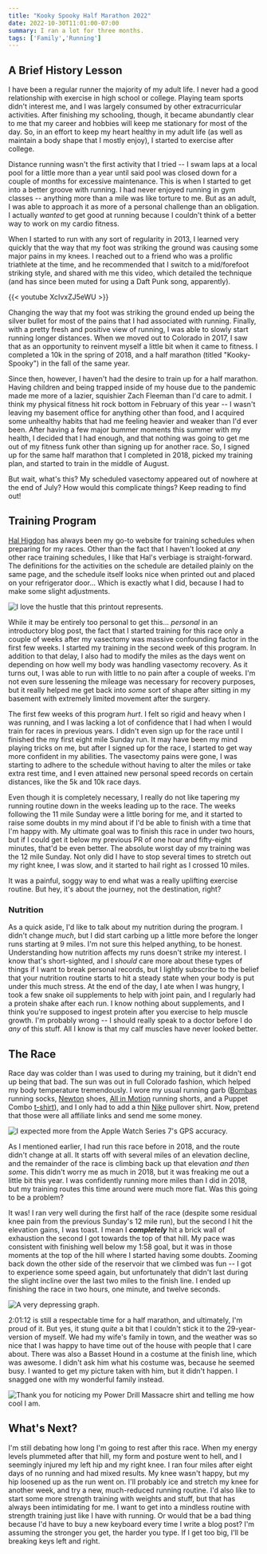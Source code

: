 ```yaml
---
title: "Kooky Spooky Half Marathon 2022"
date: 2022-10-30T11:01:00-07:00
summary: I ran a lot for three months.
tags: ['Family','Running']
---
```


## A Brief History Lesson

I have been a regular runner the majority of my adult life. I never had a good relationship with exercise in high school or college. Playing team sports didn't interest me, and I was largely consumed by other extracurricular activities. After finishing my schooling, though, it became abundantly clear to me that my career and hobbies will keep me stationary for most of the day. So, in an effort to keep my heart healthy in my adult life (as well as maintain a body shape that I mostly enjoy), I started to exercise after college.

Distance running wasn't the first activity that I tried -- I swam laps at a local pool for a little more than a year until said pool was closed down for a couple of months for excessive maintenance. This is when I started to get into a better groove with running. I had never enjoyed running in gym classes -- anything more than a mile was like torture to me. But as an adult, I was able to approach it as more of a personal challenge than an obligation. I actually _wanted_ to get good at running because I couldn't think of a better way to work on my cardio fitness.

When I started to run with any sort of regularity in 2013, I learned very quickly that the way that my foot was striking the ground was causing some major pains in my knees. I reached out to a friend who was a prolific triathlete at the time, and he recommended that I switch to a mid/forefoot striking style, and shared with me this video, which detailed the technique (and has since been muted for using a Daft Punk song, apparently).

{{< youtube XcIvxZJ5eWU >}}

Changing the way that my foot was striking the ground ended up being the silver bullet for most of the pains that I had associated with running. Finally, with a pretty fresh and positive view of running, I was able to slowly start running longer distances. When we moved out to Colorado in 2017, I saw that as an opportunity to reinvent myself a little bit when it came to fitness. I completed a 10k in the spring of 2018, and a half marathon (titled "Kooky-Spooky") in the fall of the same year.

Since then, however, I haven't had the desire to train up for a half marathon. Having children and being trapped inside of my house due to the pandemic made me more of a lazier, squishier Zach Fleeman than I'd care to admit. I think my physical fitness hit rock bottom in February of this year -- I wasn't leaving my basement office for anything other than food, and I acquired some unhealthy habits that had me feeling heavier and weaker than I'd ever been. After having a few major bummer moments this summer with my health, I decided that I had enough, and that nothing was going to get me out of my fitness funk other than signing up for another race. So, I signed up for the same half marathon that I completed in 2018, picked my training plan, and started to train in the middle of August.

But wait, what's this? My scheduled vasectomy appeared out of nowhere at the end of July? How would this complicate things? Keep reading to find out!

## Training Program

[Hal Higdon](https://www.halhigdon.com/training-programs/half-marathon-training/intermediate-1-half-marathon/) has always been my go-to website for training schedules when preparing for my races. Other than the fact that I haven't looked at _any_ other race training schedules, I like that Hal's verbiage is straight-forward. The definitions for the activities on the schedule are detailed plainly on the same page, and the schedule itself looks nice when printed out and placed on your refrigerator door... Which is exactly what I did, because I had to make some slight adjustments.

![](half_training.png "I love the hustle that this printout represents.")

While it may be entirely too personal to get this... _personal_ in an introductory blog post, the fact that I started training for this race only a couple of weeks after my vasectomy was massive confounding factor in the first few weeks. I started my training in the second week of this program. In addition to that delay, I also had to modify the miles as the days went on depending on how well my body was handling vasectomy recovery. As it turns out, I was able to run with little to no pain after a couple of weeks. I'm not even sure lessening the mileage was necessary for recovery purposes, but it really helped me get back into _some_ sort of shape after sitting in my basement with extremely limited movement after the surgery. 

The first few weeks of this program _hurt_. I felt so rigid and heavy when I was running, and I was lacking a lot of confidence that I had when I would train for races in previous years. I didn't even sign up for the race until I finished the my first eight mile Sunday run. It may have been my mind playing tricks on me, but after I signed up for the race, I started to get way more confident in my abilities. The vasectomy pains were gone, I was starting to adhere to the schedule without having to alter the miles or take extra rest time, and I even attained new personal speed records on certain distances, like the 5k and 10k race days.

Even though it is completely necessary, I really do not like tapering my running routine down in the weeks leading up to the race. The weeks following the 11 mile Sunday were a little boring for me, and it started to raise some doubts in my mind about if I'd be able to finish with a time that I'm happy with. My ultimate goal was to finish this race in under two hours, but if I could get it below my previous PR of one hour and fifty-eight minutes, that'd be even better. The absolute worst day of my training was the 12 mile Sunday. Not only did I have to stop several times to stretch out my right knee, I was slow, and it started to hail right as I crossed 10 miles.

It was a painful, soggy way to end what was a really uplifting exercise routine. But hey, it's about the journey, not the destination, right?

### Nutrition

As a quick aside, I'd like to talk about my nutrition during the program. I didn't change _much_, but I did start carbing up a little more before the longer runs starting at 9 miles. I'm not sure this helped anything, to be honest. Understanding how nutrition affects my runs doesn't strike my interest. I know that's short-sighted, and I _should_ care more about these types of things if I want to break personal records, but I lightly subscribe to the belief that your nutrition routine starts to hit a steady state when your body is put under this much stress. At the end of the day, I ate when I was hungry, I took a few snake oil supplements to help with joint pain, and I regularly had a protein shake after each run. I know nothing about supplements, and I think you're supposed to ingest protein after you exercise to help muscle growth. I'm probably wrong -- I should really speak to a doctor before I do _any_ of this stuff. All I know is that my calf muscles have never looked better.

## The Race

Race day was colder than I was used to during my training, but it didn't end up being that bad. The sun was out in full Colorado fashion, which helped my body temperature tremendously. I wore my usual running garb ([Bombas](https://bombas.com/) running socks, [Newton](https://www.newtonrunning.com/) shoes, [All in Motion](https://www.target.com/c/workout-shorts-activewear-men-s-clothing/all-in-motion/-/N-550z1Z4apdi) running shorts, and a Puppet Combo [t-shirt](https://puppetcombostore.com/products/the-power-drill-massacre-t-shirt)), and I only had to add a thin [Nike](https://www.nike.com/t/therma-fit-repel-element-mens-running-top-h8zsjP/DD5649-010) pullover shirt. Now, pretend that those were all affiliate links and send me some money.

![](strava.jpg "I expected more from the Apple Watch Series 7's GPS accuracy.")

As I mentioned earlier, I had run this race before in 2018, and the route didn't change at all. It starts off with several miles of an elevation decline, and the remainder of the race is climbing back up that elevation _and then some_. This didn't worry me as much in 2018, but it was freaking me out a little bit this year. I was confidently running more miles than I did in 2018, but my training routes this time around were much more flat. Was this going to be a problem?

It was! I ran very well during the first half of the race (despite some residual knee pain from the previous Sunday's 12 mile run), but the second I hit the elevation gains, I was toast. I mean I ___completely___ hit a brick wall of exhaustion the second I got towards the top of that hill. My pace was consistent with finishing well below my 1:58 goal, but it was in those moments at the top of the hill where I started having some doubts. Zooming back down the other side of the reservoir that we climbed was fun -- I got to experience some speed again, but unfortunately that didn't last during the slight incline over the last two miles to the finish line. I ended up finishing the race in two hours, one minute, and twelve seconds.

![](pace-v-elevation.png "A very depressing graph.")

2:01:12 is still a respectable time for a half marathon, and ultimately, I'm proud of it. But yes, it stung _quite_ a bit that I couldn't stick it to the 29-year-version of myself. We had my wife's family in town, and the weather was so nice that I was happy to have time out of the house with people that I care about. There was also a Basset Hound in a costume at the finish line, which was awesome. I didn't ask him what his costume was, because he seemed busy. I wanted to get my picture taken with him, but it didn't happen. I snagged one with my wonderful family instead.

![](spooky_fam.png "Thank you for noticing my Power Drill Massacre shirt and telling me how cool I am.")

## What's Next?

I'm still debating how long I'm going to rest after this race. When my energy levels plummeted after that hill, my form and posture went to hell, and I seemingly injured my left hip and my right knee. I ran four miles after eight days of no running and had mixed results. My knee wasn't happy, but my hip loosened up as the run went on. I'll probably ice and stretch my knee for another week, and try a new, much-reduced running routine. I'd also like to start some more strength training with weights and stuff, but that has always been intimidating for me. I want to get into a mindless routine with strength training just like I have with running. Or would that be a bad thing because I'd have to buy a new keyboard every time I write a blog post? I'm assuming the stronger you get, the harder you type. If I get too big, I'll be breaking keys left and right.

